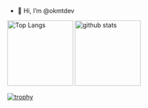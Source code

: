 - 👋 Hi, I’m @okmtdev

<p align="left">
  <img alt="Top Langs" height="150px" src="https://github-readme-stats.vercel.app/api/top-langs/?username=okmtdev&layout=compact&count_private=true&show_icons=true&theme=tokyonight" />
  <img alt="github stats" height="150px" src="https://github-readme-stats.vercel.app/api?username=okmtdev&count_private=true&show_icons=true&show_icons=true&theme=tokyonight" />
</p>

[![trophy](https://github-profile-trophy.vercel.app/?username=okmtdev&theme=transparent&column=7)](https://github.com/ryo-ma/github-profile-trophy)

